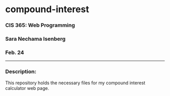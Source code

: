 # compound-interest

### CIS 365: Web Programming
### Sara Nechama Isenberg
### Feb. 24

---

### Description:
This repository holds the necessary files for my compound interest calculator web page.
